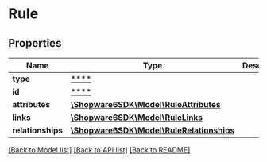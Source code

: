 # Rule

## Properties
Name | Type | Description | Notes
------------ | ------------- | ------------- | -------------
**type** | [****](.md) |  | [optional] 
**id** | [****](.md) |  | [optional] 
**attributes** | [**\Shopware6SDK\Model\RuleAttributes**](RuleAttributes.md) |  | [optional] 
**links** | [**\Shopware6SDK\Model\RuleLinks**](RuleLinks.md) |  | [optional] 
**relationships** | [**\Shopware6SDK\Model\RuleRelationships**](RuleRelationships.md) |  | [optional] 

[[Back to Model list]](../../README.md#documentation-for-models) [[Back to API list]](../../README.md#documentation-for-api-endpoints) [[Back to README]](../../README.md)

